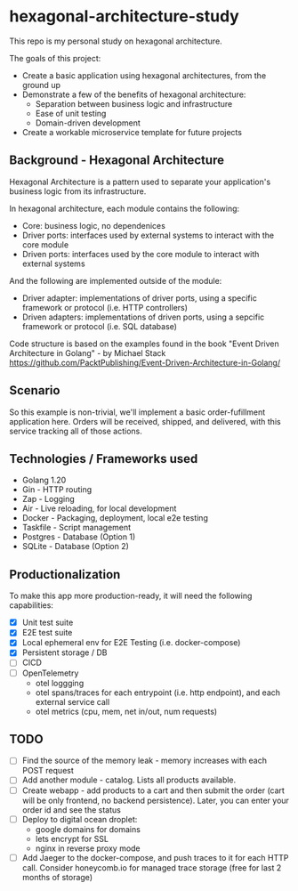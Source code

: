 # hexagonal-architecture-study

This repo is my personal study on hexagonal architecture.

The goals of this project:
- Create a basic application using hexagonal architectures, from the ground up
- Demonstrate a few of the benefits of hexagonal architecture:
   - Separation between business logic and infrastructure
   - Ease of unit testing
   - Domain-driven development 
- Create a workable microservice template for future projects

## Background - Hexagonal Architecture
Hexagonal Architecture is a pattern used to separate your application's business logic from its infrastructure.

In hexagonal architecture, each module contains the following:
- Core: business logic, no dependenices
- Driver ports: interfaces used by external systems to interact with the core module
- Driven ports: interfaces used by the core module to interact with external systems

And the following are implemented outside of the module:
- Driver adapter: implementations of driver ports, using a specific framework or protocol (i.e. HTTP controllers)
- Driven adapters: implementations of driven ports, using a sepcific framework or protocol (i.e. SQL database)


Code structure is based on the examples found in the book "Event Driven Architecture in Golang" - by Michael Stack
https://github.com/PacktPublishing/Event-Driven-Architecture-in-Golang/ 

## Scenario
So this example is non-trivial, we'll implement a basic order-fufillment application here. 
Orders will be received, shipped, and delivered, with this service tracking all of those actions.


## Technologies / Frameworks used
- Golang 1.20
- Gin - HTTP routing
- Zap - Logging
- Air - Live reloading, for local development
- Docker - Packaging, deployment, local e2e testing
- Taskfile - Script management
- Postgres - Database (Option 1)
- SQLite - Database (Option 2)

## Productionalization
To make this app more production-ready, it will need the following capabilities:
   - [x] Unit test suite
   - [x] E2E test suite
   - [x] Local ephemeral env for E2E Testing (i.e. docker-compose)
   - [x] Persistent storage / DB 
   - [ ] CICD
   - [ ] OpenTelemetry 
        - otel loggging
        - otel spans/traces for each entrypoint (i.e. http endpoint), and each external service call
        - otel metrics (cpu, mem, net in/out, num requests)

## TODO
- [ ] Find the source of the memory leak - memory increases with each POST request
- [ ] Add another module - catalog. Lists all products available.
- [ ] Create webapp - add products to a cart and then submit the order (cart will be only frontend, no backend persistence). Later, you can enter your order id and see the status
- [ ] Deploy to digital ocean droplet:
   - google domains for domains
   - lets encrypt for SSL
   - nginx in reverse proxy mode
- [ ] Add Jaeger to the docker-compose, and push traces to it for each HTTP call. Consider honeycomb.io for managed trace storage (free for last 2 months of storage)